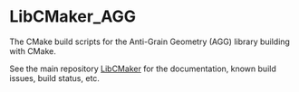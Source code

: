 # LibCMaker_AGG

The CMake build scripts for the Anti-Grain Geometry (AGG) library building with CMake.

See the main repository [LibCMaker](https://github.com/LibCMaker/LibCMaker) for the documentation, known build issues, build status, etc.
